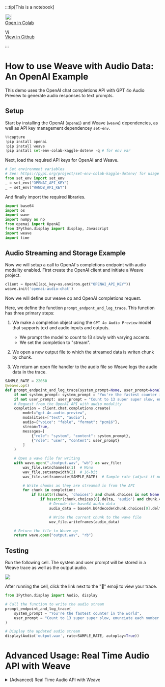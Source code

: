 

:::tip[This is a notebook]

<a href="https://colab.research.google.com/github/wandb/weave/blob/master/docs/./notebooks/Audio_with_Weave.ipynb" target="_blank" rel="noopener noreferrer" class="navbar__item navbar__link button button--secondary button--med margin-right--sm notebook-cta-button"><div><img src="https://upload.wikimedia.org/wikipedia/commons/archive/d/d0/20221103151430%21Google_Colaboratory_SVG_Logo.svg" alt="Open In Colab" height="20px" /><div>Open in Colab</div></div></a>

<a href="https://github.com/wandb/weave/blob/master/docs/./notebooks/Audio_with_Weave.ipynb" target="_blank" rel="noopener noreferrer" class="navbar__item navbar__link button button--secondary button--med margin-right--sm notebook-cta-button"><div><img src="https://upload.wikimedia.org/wikipedia/commons/9/91/Octicons-mark-github.svg" alt="View in Github" height="15px" /><div>View in Github</div></div></a>

:::


# How to use Weave with Audio Data: An OpenAI Example

This demo uses the OpenAI chat completions API with GPT 4o Audio Preview to generate audio responses to text prompts.

## Setup

Start by installing the OpenAI (`openai`) and Weave (`weave`) dependencies, as well as API key management dependencey `set-env`.


```python
%%capture
!pip install openai
!pip install weave
!pip install set-env-colab-kaggle-dotenv -q # for env var
```

Next, load the required API keys for OpenAI and Weave.


```python
# Set environment variables
# See: https://pypi.org/project/set-env-colab-kaggle-dotenv/ for usage instructions.
from set_env import set_env
_ = set_env("OPENAI_API_KEY")
_ = set_env("WANDB_API_KEY")
```

And finally import the required libraries.


```python
import base64
import os
import wave
import numpy as np
from openai import OpenAI
from IPython.display import display, Javascript
import weave
import time

```

## Audio Streaming and Storage Example

Now we will setup a call to OpenAI's completions endpoint with audio modality enabled. First create the OpenAI client and initiate a Weave project.


```python
client = OpenAI(api_key=os.environ.get("OPENAI_API_KEY"))
weave.init('openai-audio-chat')
```

Now we will define our weave op and OpenAI completions request.

Here, we define the function `prompt_endpont_and_log_trace`. This function has three primary steps:
1. We make a completion object using the `GPT 4o Audio Preview` model that supports text and audio inputs and outputs.
    - We prompt the model to count to 13 slowly with varying accents.
    - We set the completion to "stream".

2. We open a new output file to which the streamed data is writen chunk by chunk.

3. We return an open file handler to the audio file so Weave logs the audio data in the trace.


```python
SAMPLE_RATE = 22050
@weave.op()
def prompt_endpoint_and_log_trace(system_prompt=None, user_prompt=None):
    if not system_prompt: system_prompt = "You're the fastest counter in the world"
    if not user_prompt: user_prompt = "Count to 13 super super slow, enunciate each number with a dramatic flair, changing up accents as you go along. British, French, German, Spanish, etc."
    # Request from the OpenAI API with audio modality
    completion = client.chat.completions.create(
        model="gpt-4o-audio-preview",
        modalities=["text", "audio"],
        audio={"voice": "fable", "format": "pcm16"},
        stream=True,
        messages=[
            {"role": "system", "content": system_prompt},
            {"role": "user", "content": user_prompt}
        ]
    )

    # Open a wave file for writing
    with wave.open("./output.wav", "wb") as wav_file:
        wav_file.setnchannels(1)  # Mono
        wav_file.setsampwidth(2)  # 16-bit
        wav_file.setframerate(SAMPLE_RATE)  # Sample rate (adjust if needed)

        # Write chunks as they are streamed in from the API
        for chunk in completion:
            if hasattr(chunk, 'choices') and chunk.choices is not None and len(chunk.choices) > 0:
                if hasattr(chunk.choices[0].delta, 'audio') and chunk.choices[0].delta.audio.get('data') is not None:
                    # Decode the base64 audio data
                    audio_data = base64.b64decode(chunk.choices[0].delta.audio.get('data'))

                    # Write the current chunk to the wave file
                    wav_file.writeframes(audio_data)

    # Return the file to Weave op
    return wave.open("output.wav", "rb")

```

## Testing

Run the following cell. The system and user prompt will be stored in a Weave trace as well as the output audio.

<img src="https://i.imgur.com/OUfsZ2x.png"></img>

After running the cell, click the link next to the "🍩" emoji to view your trace.


```python
from IPython.display import Audio, display

# Call the function to write the audio stream
prompt_endpoint_and_log_trace(
    system_prompt = "You're the fastest counter in the world",
    user_prompt = "Count to 13 super super slow, enunciate each number with a dramatic flair, changing up accents as you go along. British, French, German, Spanish, etc."
)

# Display the updated audio stream
display(Audio('output.wav', rate=SAMPLE_RATE, autoplay=True))

```

# Advanced Usage: Real Time Audio API with Weave
<details>
<summary> (Advanced) Real Time Audio API with Weave </summary>
OpenAI's real time API is a highly functional and reliable conversational API for building real time audio and text assistants.

Please note:
- Review the cells in [Microphone Configuration](#scrollTo=detJ21276p31)
- Due to limitations of the Google Colab execution environment, **this must be run on your host machine** as a Jupyter Notebook. This cannot be ran in the browser.
    - On MacOS you will need to install `portaudio` via Brew (see [here](https://formulae.brew.sh/formula/portaudio)) for Pyaudio to function.
- We implement the complete OAI Real Time API schema in Pydantic for greater legibility.
- The `enable_audio_playback` toggle will cause playback of assistant outputted audio. Please note that **headphones are required if this is enabled**, as echo detection requires a highly complex implementation.

<img src="https://i.imgur.com/ZiW3IVu.png" style="width:100%;height:auto;"/>

## Requirements Setup


```python
%%capture
!pip install numpy==2.0
!pip install weave
!pip install pyaudio # On mac, you may need to install portaudio first with `brew install portaudio`
!pip install websocket-client
!pip install set-env-colab-kaggle-dotenv -q # for env var
!pip install resampy
```


```python
import os
import threading
import time
from typing import Optional, List, Dict
import base64
import json
import wave
import io

from set_env import set_env
import weave
import numpy as np
import websocket
import pyaudio
import resampy
```


```python
# Set environment variables.
# See: https://pypi.org/project/set-env-colab-kaggle-dotenv/ for usage instructions.
_ = set_env("OPENAI_API_KEY")
_ = set_env("WANDB_API_KEY")
```

## Microphone Configuration

Run the following cell to find all available audio devices. Then, populate the `INPUT_DEVICE_INDEX` and the `OUTPUT_DEVICE_INDEX` based on the devices listed. Your input device will have at least 1 input channels, and your output device will have at least 1 output channels.


```python
# Get device list from pyaudio so we can configure the next cell
p = pyaudio.PyAudio()
devices_data = {i: p.get_device_info_by_index(i) for i in range(p.get_device_count())}
for i, device in devices_data.items():
    print(f"Found device @{i}: {device['name']} with sample rate: {device['defaultSampleRate']} and input channels: {device['maxInputChannels']} and output channels: {device['maxOutputChannels']}")
```


```python
INPUT_DEVICE_INDEX = 3 # @param                                                 # Choose based on device list above. Make sure device has > 0 input channels.
OUTPUT_DEVICE_INDEX = 4 # @param                                                # Chose based on device list above. Make sure device has > 0 output channels.
enable_audio_playback = True #@param {type:"boolean"}                           # Toggle on assistant audio playback. Requires headphones.

# Audio recording and streaming parameters
INPUT_DEVICE_CHANNELS = devices_data[INPUT_DEVICE_INDEX]['maxInputChannels']    # From device list above
SAMPLE_RATE = int(devices_data[INPUT_DEVICE_INDEX]['defaultSampleRate'])        # From device list above
CHUNK = int(SAMPLE_RATE / 10)                                                   # Samples per frame
SAMPLE_WIDTH = p.get_sample_size(pyaudio.paInt16)                               # Samples per frame for the format
CHUNK_DURATION = .3                                                             # Seconds of audio per chunk sent to OAI API
OAI_SAMPLE_RATE = 24000                                                         # OAI Sample Rate is 24kHz, we need this to play or save assistant audio
OUTPUT_DEVICE_CHANNELS = 1                                                      # Set to 1 for mono output
```

## OpenAI Real Time API Schema Implementation and Audio Writer


```python
from typing import List, Optional, Union, Literal, Dict, Any
from pydantic import BaseModel, Field, ValidationError
from enum import Enum

class BaseEvent(BaseModel):
    type: Union['ClientEventTypes', 'ServerEventTypes']
    event_id: Optional[str] = None  # Add event_id as an optional field for all events

    # def model_dump_json(self, *args, **kwargs):
    #     # Only include non-None fields
    #     return super().model_dump_json(*args, exclude_none=True, **kwargs)

class ChatMessage(BaseModel):
    role: Literal["user", "assistant"]
    content: str
    timestamp: float

""" CLIENT EVENTS """
class ClientEventTypes(str, Enum):
    SESSION_UPDATE = "session.update"
    CONVERSATION_ITEM_CREATE = "conversation.item.create"
    CONVERSATION_ITEM_TRUNCATE = "conversation.item.truncate"
    CONVERSATION_ITEM_DELETE = "conversation.item.delete"
    RESPONSE_CREATE = "response.create"
    RESPONSE_CANCEL = "response.cancel"
    INPUT_AUDIO_BUFFER_APPEND = "input_audio_buffer.append"
    INPUT_AUDIO_BUFFER_COMMIT = "input_audio_buffer.commit"
    INPUT_AUDIO_BUFFER_CLEAR = "input_audio_buffer.clear"
    ERROR = "error"

#### Session Update
class TurnDetection(BaseModel):
    type: Literal["server_vad"]
    threshold: float = Field(..., ge=0.0, le=1.0)
    prefix_padding_ms: int
    silence_duration_ms: int

class InputAudioTranscription(BaseModel):
    model: Optional[str] = None

class ToolParameterProperty(BaseModel):
    type: str

class ToolParameter(BaseModel):
    type: str
    properties: Dict[str, ToolParameterProperty]
    required: List[str]

class Tool(BaseModel):
    type: Literal["function", "code_interpreter", "file_search"]
    name: Optional[str] = None
    description: Optional[str] = None
    parameters: Optional[ToolParameter] = None

class Session(BaseModel):
    modalities: Optional[List[str]] = None
    instructions: Optional[str] = None
    voice: Optional[str] = None
    input_audio_format: Optional[str] = None
    output_audio_format: Optional[str] = None
    input_audio_transcription: Optional[InputAudioTranscription] = None
    turn_detection: Optional[TurnDetection] = None
    tools: Optional[List[Tool]] = None
    tool_choice: Optional[str] = None
    temperature: Optional[float] = None
    max_output_tokens: Optional[int] = None

class SessionUpdate(BaseEvent):
    type: Literal[ClientEventTypes.SESSION_UPDATE] = ClientEventTypes.SESSION_UPDATE
    session: Session

#### Audio Buffers
class InputAudioBufferAppend(BaseEvent):
    type: Literal[ClientEventTypes.INPUT_AUDIO_BUFFER_APPEND] = ClientEventTypes.INPUT_AUDIO_BUFFER_APPEND
    audio: str

class InputAudioBufferCommit(BaseEvent):
    type: Literal[ClientEventTypes.INPUT_AUDIO_BUFFER_COMMIT] = ClientEventTypes.INPUT_AUDIO_BUFFER_COMMIT

class InputAudioBufferClear(BaseEvent):
    type: Literal[ClientEventTypes.INPUT_AUDIO_BUFFER_CLEAR] = ClientEventTypes.INPUT_AUDIO_BUFFER_CLEAR

#### Messages
class MessageContent(BaseModel):
    type: Literal["input_audio"]
    audio: str

class ConversationItemContent(BaseModel):
    type: Literal["input_text", "input_audio", "text", "audio"]
    text: Optional[str] = None
    audio: Optional[str] = None
    transcript: Optional[str] = None

class FunctionCallContent(BaseModel):
    call_id: str
    name: str
    arguments: str

class FunctionCallOutputContent(BaseModel):
    output: str

class ConversationItem(BaseModel):
    id: Optional[str] = None
    type: Literal["message", "function_call", "function_call_output"]
    status: Optional[Literal["completed", "in_progress", "incomplete"]] = None
    role: Literal["user", "assistant", "system"]
    content: List[Union[ConversationItemContent, FunctionCallContent, FunctionCallOutputContent]]
    call_id: Optional[str] = None
    name: Optional[str] = None
    arguments: Optional[str] = None
    output: Optional[str] = None

class ConversationItemCreate(BaseEvent):
    type: Literal[ClientEventTypes.CONVERSATION_ITEM_CREATE] = ClientEventTypes.CONVERSATION_ITEM_CREATE
    item: ConversationItem

class ConversationItemTruncate(BaseEvent):
    type: Literal[ClientEventTypes.CONVERSATION_ITEM_TRUNCATE] = ClientEventTypes.CONVERSATION_ITEM_TRUNCATE
    item_id: str
    content_index: int
    audio_end_ms: int

class ConversationItemDelete(BaseEvent):
    type: Literal[ClientEventTypes.CONVERSATION_ITEM_DELETE] = ClientEventTypes.CONVERSATION_ITEM_DELETE
    item_id: str

#### Responses
class ResponseCreate(BaseEvent):
    type: Literal[ClientEventTypes.RESPONSE_CREATE] = ClientEventTypes.RESPONSE_CREATE

class ResponseCancel(BaseEvent):
    type: Literal[ClientEventTypes.RESPONSE_CANCEL] = ClientEventTypes.RESPONSE_CANCEL

# Update the Event union to include all event types
ClientEvent = Union[
    SessionUpdate,
    InputAudioBufferAppend,
    InputAudioBufferCommit,
    InputAudioBufferClear,
    ConversationItemCreate,
    ConversationItemTruncate,
    ConversationItemDelete,
    ResponseCreate,
    ResponseCancel,
]

""" SERVER EVENTS """
class ServerEventTypes(str, Enum):
    ERROR = "error"
    RESPONSE_AUDIO_TRANSCRIPT_DONE = "response.audio_transcript.done"
    RESPONSE_AUDIO_TRANSCRIPT_DELTA = "response.audio_transcript.delta"
    RESPONSE_AUDIO_DELTA = "response.audio.delta"
    SESSION_CREATED = "session.created"
    SESSION_UPDATED = "session.updated"
    CONVERSATION_CREATED = "conversation.created"
    INPUT_AUDIO_BUFFER_COMMITTED = "input_audio_buffer.committed"
    INPUT_AUDIO_BUFFER_CLEARED = "input_audio_buffer.cleared"
    INPUT_AUDIO_BUFFER_SPEECH_STARTED = "input_audio_buffer.speech_started"
    INPUT_AUDIO_BUFFER_SPEECH_STOPPED = "input_audio_buffer.speech_stopped"
    CONVERSATION_ITEM_CREATED = "conversation.item.created"
    CONVERSATION_ITEM_INPUT_AUDIO_TRANSCRIPTION_COMPLETED = "conversation.item.input_audio_transcription.completed"
    CONVERSATION_ITEM_INPUT_AUDIO_TRANSCRIPTION_FAILED = "conversation.item.input_audio_transcription.failed"
    CONVERSATION_ITEM_TRUNCATED = "conversation.item.truncated"
    CONVERSATION_ITEM_DELETED = "conversation.item.deleted"
    RESPONSE_CREATED = "response.created"
    RESPONSE_DONE = "response.done"
    RESPONSE_OUTPUT_ITEM_ADDED = "response.output_item.added"
    RESPONSE_OUTPUT_ITEM_DONE = "response.output_item.done"
    RESPONSE_CONTENT_PART_ADDED = "response.content_part.added"
    RESPONSE_CONTENT_PART_DONE = "response.content_part.done"
    RESPONSE_TEXT_DELTA = "response.text.delta"
    RESPONSE_TEXT_DONE = "response.text.done"
    RESPONSE_AUDIO_DONE = "response.audio.done"
    RESPONSE_FUNCTION_CALL_ARGUMENTS_DELTA = "response.function_call_arguments.delta"
    RESPONSE_FUNCTION_CALL_ARGUMENTS_DONE = "response.function_call_arguments.done"
    RATE_LIMITS_UPDATED = "rate_limits.updated"

#### Errors
class ErrorDetails(BaseModel):
    type: Optional[str] = None
    code: Optional[str] = None
    message: Optional[str] = None
    param: Optional[str] = None

class ErrorEvent(BaseEvent):
    type: Literal[ServerEventTypes.ERROR] = ServerEventTypes.ERROR
    error: ErrorDetails

#### Session
class SessionCreated(BaseEvent):
    type: Literal[ServerEventTypes.SESSION_CREATED] = ServerEventTypes.SESSION_CREATED
    session: Session

class SessionUpdated(BaseEvent):
    type: Literal[ServerEventTypes.SESSION_UPDATED] = ServerEventTypes.SESSION_UPDATED
    session: Session

#### Conversation
class Conversation(BaseModel):
    id: str
    object: Literal["realtime.conversation"]

class ConversationCreated(BaseEvent):
    type: Literal[ServerEventTypes.CONVERSATION_CREATED] = ServerEventTypes.CONVERSATION_CREATED
    conversation: Conversation

class ConversationItemCreated(BaseEvent):
    type: Literal[ServerEventTypes.CONVERSATION_ITEM_CREATED] = ServerEventTypes.CONVERSATION_ITEM_CREATED
    previous_item_id: Optional[str] = None
    item: ConversationItem

class ConversationItemInputAudioTranscriptionCompleted(BaseEvent):
    type: Literal[ServerEventTypes.CONVERSATION_ITEM_INPUT_AUDIO_TRANSCRIPTION_COMPLETED] = ServerEventTypes.CONVERSATION_ITEM_INPUT_AUDIO_TRANSCRIPTION_COMPLETED
    item_id: str
    content_index: int
    transcript: str

class ConversationItemInputAudioTranscriptionFailed(BaseEvent):
    type: Literal[ServerEventTypes.CONVERSATION_ITEM_INPUT_AUDIO_TRANSCRIPTION_FAILED] = ServerEventTypes.CONVERSATION_ITEM_INPUT_AUDIO_TRANSCRIPTION_FAILED
    item_id: str
    content_index: int
    error: Dict[str, Any]

class ConversationItemTruncated(BaseEvent):
    type: Literal[ServerEventTypes.CONVERSATION_ITEM_TRUNCATED] = ServerEventTypes.CONVERSATION_ITEM_TRUNCATED
    item_id: str
    content_index: int
    audio_end_ms: int

class ConversationItemDeleted(BaseEvent):
    type: Literal[ServerEventTypes.CONVERSATION_ITEM_DELETED] = ServerEventTypes.CONVERSATION_ITEM_DELETED
    item_id: str

#### Response
class ResponseUsage(BaseModel):
    total_tokens: int
    input_tokens: int
    output_tokens: int
    input_token_details: Optional[Dict[str, int]] = None
    output_token_details: Optional[Dict[str, int]] = None

class ResponseOutput(BaseModel):
    id: str
    object: Literal["realtime.item"]
    type: str
    status: str
    role: str
    content: List[Dict[str, Any]]

class ResponseContentPart(BaseModel):
    type: str
    text: Optional[str] = None

class ResponseOutputItemContent(BaseModel):
    type: str
    text: Optional[str] = None

class ResponseStatusDetails(BaseModel):
    type: str
    reason: str

class ResponseOutputItem(BaseModel):
    id: str
    object: Literal["realtime.item"]
    type: str
    status: str
    role: str
    content: List[ResponseOutputItemContent]

class Response(BaseModel):
    id: str
    object: Literal["realtime.response"]
    status: str
    status_details: Optional[ResponseStatusDetails] = None
    output: List[ResponseOutput]
    usage: Optional[ResponseUsage]


class ResponseCreated(BaseEvent):
    type: Literal[ServerEventTypes.RESPONSE_CREATED] = ServerEventTypes.RESPONSE_CREATED
    response: Response

class ResponseDone(BaseEvent):
    type: Literal[ServerEventTypes.RESPONSE_DONE] = ServerEventTypes.RESPONSE_DONE
    response: Response

class ResponseOutputItemAdded(BaseEvent):
    type: Literal[ServerEventTypes.RESPONSE_OUTPUT_ITEM_ADDED] = ServerEventTypes.RESPONSE_OUTPUT_ITEM_ADDED
    response_id: str
    output_index: int
    item: ResponseOutputItem

class ResponseOutputItemDone(BaseEvent):
    type: Literal[ServerEventTypes.RESPONSE_OUTPUT_ITEM_DONE] = ServerEventTypes.RESPONSE_OUTPUT_ITEM_DONE
    response_id: str
    output_index: int
    item: ResponseOutputItem

class ResponseContentPartAdded(BaseEvent):
    type: Literal[ServerEventTypes.RESPONSE_CONTENT_PART_ADDED] = ServerEventTypes.RESPONSE_CONTENT_PART_ADDED
    response_id: str
    item_id: str
    output_index: int
    content_index: int
    part: ResponseContentPart

class ResponseContentPartDone(BaseEvent):
    type: Literal[ServerEventTypes.RESPONSE_CONTENT_PART_DONE] = ServerEventTypes.RESPONSE_CONTENT_PART_DONE
    response_id: str
    item_id: str
    output_index: int
    content_index: int
    part: ResponseContentPart

#### Response Text
class ResponseTextDelta(BaseEvent):
    type: Literal[ServerEventTypes.RESPONSE_TEXT_DELTA] = ServerEventTypes.RESPONSE_TEXT_DELTA
    response_id: str
    item_id: str
    output_index: int
    content_index: int
    delta: str

class ResponseTextDone(BaseEvent):
    type: Literal[ServerEventTypes.RESPONSE_TEXT_DONE] = ServerEventTypes.RESPONSE_TEXT_DONE
    response_id: str
    item_id: str
    output_index: int
    content_index: int
    text: str

#### Response Audio
class ResponseAudioTranscriptDone(BaseEvent):
    type: Literal[ServerEventTypes.RESPONSE_AUDIO_TRANSCRIPT_DONE] = ServerEventTypes.RESPONSE_AUDIO_TRANSCRIPT_DONE
    transcript: str

class ResponseAudioTranscriptDelta(BaseEvent):
    type: Literal[ServerEventTypes.RESPONSE_AUDIO_TRANSCRIPT_DELTA] = ServerEventTypes.RESPONSE_AUDIO_TRANSCRIPT_DELTA
    delta: str

class ResponseAudioDelta(BaseEvent):
    type: Literal[ServerEventTypes.RESPONSE_AUDIO_DELTA] = ServerEventTypes.RESPONSE_AUDIO_DELTA
    response_id: str
    item_id: str
    delta: str

class ResponseAudioDone(BaseEvent):
    type: Literal[ServerEventTypes.RESPONSE_AUDIO_DONE] = ServerEventTypes.RESPONSE_AUDIO_DONE
    response_id: str
    item_id: str
    output_index: int
    content_index: int

class InputAudioBufferCommitted(BaseEvent):
    type: Literal[ServerEventTypes.INPUT_AUDIO_BUFFER_COMMITTED] = ServerEventTypes.INPUT_AUDIO_BUFFER_COMMITTED
    previous_item_id: Optional[str] = None
    item_id: Optional[str] = None
    event_id: Optional[str] = None

class InputAudioBufferCleared(BaseEvent):
    type: Literal[ServerEventTypes.INPUT_AUDIO_BUFFER_CLEARED] = ServerEventTypes.INPUT_AUDIO_BUFFER_CLEARED

class InputAudioBufferSpeechStarted(BaseEvent):
    type: Literal[ServerEventTypes.INPUT_AUDIO_BUFFER_SPEECH_STARTED] = ServerEventTypes.INPUT_AUDIO_BUFFER_SPEECH_STARTED
    audio_start_ms: int
    item_id: str

class InputAudioBufferSpeechStopped(BaseEvent):
    type: Literal[ServerEventTypes.INPUT_AUDIO_BUFFER_SPEECH_STOPPED] = ServerEventTypes.INPUT_AUDIO_BUFFER_SPEECH_STOPPED
    audio_end_ms: int
    item_id: str

#### Function Calls
class ResponseFunctionCallArgumentsDelta(BaseEvent):
    type: Literal[ServerEventTypes.RESPONSE_FUNCTION_CALL_ARGUMENTS_DELTA] = ServerEventTypes.RESPONSE_FUNCTION_CALL_ARGUMENTS_DELTA
    response_id: str
    item_id: str
    output_index: int
    call_id: str
    delta: str

class ResponseFunctionCallArgumentsDone(BaseEvent):
    type: Literal[ServerEventTypes.RESPONSE_FUNCTION_CALL_ARGUMENTS_DONE] = ServerEventTypes.RESPONSE_FUNCTION_CALL_ARGUMENTS_DONE
    response_id: str
    item_id: str
    output_index: int
    call_id: str
    arguments: str

#### Rate Limits
class RateLimit(BaseModel):
    name: str
    limit: int
    remaining: int
    reset_seconds: float

class RateLimitsUpdated(BaseEvent):
    type: Literal[ServerEventTypes.RATE_LIMITS_UPDATED] = ServerEventTypes.RATE_LIMITS_UPDATED
    rate_limits: List[RateLimit]


ServerEvent = Union[
    ErrorEvent,
    ConversationCreated,
    ResponseAudioTranscriptDone,
    ResponseAudioTranscriptDelta,
    ResponseAudioDelta,
    ResponseCreated,
    ResponseDone,
    ResponseOutputItemAdded,
    ResponseOutputItemDone,
    ResponseContentPartAdded,
    ResponseContentPartDone,
    ResponseTextDelta,
    ResponseTextDone,
    ResponseAudioDone,
    ConversationItemInputAudioTranscriptionCompleted,
    SessionCreated,
    SessionUpdated,
    InputAudioBufferCleared,
    InputAudioBufferSpeechStarted,
    InputAudioBufferSpeechStopped,
    ConversationItemCreated,
    ConversationItemInputAudioTranscriptionFailed,
    ConversationItemTruncated,
    ConversationItemDeleted,
    RateLimitsUpdated,
]

EVENT_TYPE_TO_MODEL = {
    ServerEventTypes.ERROR: ErrorEvent,
    ServerEventTypes.RESPONSE_AUDIO_TRANSCRIPT_DONE: ResponseAudioTranscriptDone,
    ServerEventTypes.RESPONSE_AUDIO_TRANSCRIPT_DELTA: ResponseAudioTranscriptDelta,
    ServerEventTypes.RESPONSE_AUDIO_DELTA: ResponseAudioDelta,
    ServerEventTypes.CONVERSATION_ITEM_INPUT_AUDIO_TRANSCRIPTION_COMPLETED: ConversationItemInputAudioTranscriptionCompleted,
    ServerEventTypes.SESSION_CREATED: SessionCreated,
    ServerEventTypes.SESSION_UPDATED: SessionUpdated,
    ServerEventTypes.CONVERSATION_CREATED: ConversationCreated,
    ServerEventTypes.INPUT_AUDIO_BUFFER_COMMITTED: InputAudioBufferCommitted,
    ServerEventTypes.INPUT_AUDIO_BUFFER_CLEARED: InputAudioBufferCleared,
    ServerEventTypes.INPUT_AUDIO_BUFFER_SPEECH_STARTED: InputAudioBufferSpeechStarted,
    ServerEventTypes.INPUT_AUDIO_BUFFER_SPEECH_STOPPED: InputAudioBufferSpeechStopped,
    ServerEventTypes.CONVERSATION_ITEM_CREATED: ConversationItemCreated,
    ServerEventTypes.CONVERSATION_ITEM_INPUT_AUDIO_TRANSCRIPTION_FAILED: ConversationItemInputAudioTranscriptionFailed,
    ServerEventTypes.CONVERSATION_ITEM_TRUNCATED: ConversationItemTruncated,
    ServerEventTypes.CONVERSATION_ITEM_DELETED: ConversationItemDeleted,
    ServerEventTypes.RESPONSE_CREATED: ResponseCreated,
    ServerEventTypes.RESPONSE_DONE: ResponseDone,
    ServerEventTypes.RESPONSE_OUTPUT_ITEM_ADDED: ResponseOutputItemAdded,
    ServerEventTypes.RESPONSE_OUTPUT_ITEM_DONE: ResponseOutputItemDone,
    ServerEventTypes.RESPONSE_CONTENT_PART_ADDED: ResponseContentPartAdded,
    ServerEventTypes.RESPONSE_CONTENT_PART_DONE: ResponseContentPartDone,
    ServerEventTypes.RESPONSE_TEXT_DELTA: ResponseTextDelta,
    ServerEventTypes.RESPONSE_TEXT_DONE: ResponseTextDone,
    ServerEventTypes.RESPONSE_AUDIO_DONE: ResponseAudioDone,
    ServerEventTypes.RATE_LIMITS_UPDATED: RateLimitsUpdated,
}


def parse_server_event(event_data: dict) -> ServerEvent:
    event_type = event_data.get('type')
    if not event_type:
        raise ValueError("Event data is missing 'type' field")

    model_class = EVENT_TYPE_TO_MODEL.get(event_type)
    if not model_class:
        raise ValueError(f"Unknown event type: {event_type}")

    try:
        return model_class(**event_data)
    except ValidationError as e:
        raise ValueError(f"Failed to parse event of type {event_type}: {str(e)}")

```


```python
class StreamingWavWriter:
    """Writes audio integer or byte array chunks to a WAV file."""
    wav_file = None
    buffer = None
    in_memory = False

    def __init__(self, filename=None, channels=INPUT_DEVICE_CHANNELS, sample_width=SAMPLE_WIDTH, framerate=SAMPLE_RATE):
        self.in_memory = filename is None
        if self.in_memory:
            self.buffer = io.BytesIO()
            self.wav_file = wave.open(self.buffer, 'wb')
        else:
            self.wav_file = wave.open(filename, 'wb')

        self.wav_file.setnchannels(channels)
        self.wav_file.setsampwidth(sample_width)
        self.wav_file.setframerate(framerate)

    def append_int16_chunk(self, int16_data):
        if int16_data is not None:
            self.wav_file.writeframes(int16_data.tobytes() if isinstance(int16_data, np.ndarray) else int16_data)

    def close(self):
        self.wav_file.close()

    def get_wav_buffer(self):
        assert self.in_memory, "Buffer only available if stream is in memory."
        return self.buffer
```

## Realtime Audio Model

The realtime (RT) audio model uses a websocket to send events to OpenAI's Realtime audio API. This works as follows:

1. __init:__ We initialize local buffers (input audio) and streams (assistant playback stream, user audio disk writer stream) and open a connection to the Realtime API.
2. __receive_messages_thread__: A thread handles receiving messages from the API. Four primary event types are handled:
    - RESPONSE_AUDIO_TRANSCRIPT_DONE:

        The server indicates the assistant's response is completed and provides the transcript.

    - CONVERSATION_ITEM_INPUT_AUDIO_TRANSCRIPTION_COMPLETED:
    
        The server indicates the user's audio has been transcribed, and sends the transcript of the user's audio. We log the transcript to Weave and print it for the user.

    - RESPONSE_AUDIO_DELTA:
    
        The server sends a new chunk of assistant response audio. We append this to the ongoing response data vai the response ID, and add this to the output stream for playback.

    - RESPONSE_DONE:
    
        The server indicates completion of an assistant response. We get all audio chunks associated with the response, as well as the transcript, and log these in Weave.
3.__send_audio__: A handler appends user audio chunks to a buffer, and sends chunks of audio when the audio buffer reaches a certain size.


```python
class RTAudioModel(weave.Model):
    """Model class for realtime e2e audio OpenAI model interaction with Whisper user transcription for logging."""

    realtime_model_name: str = "gpt-4o-realtime-preview-2024-10-01" # realtime e2e audio only model interaction

    stop_event: Optional[threading.Event] = threading.Event()       # Event to stop the model
    ws: Optional[websocket.WebSocket] = None                        # Websocket for OpenAI communications

    user_wav_writer: Optional[StreamingWavWriter] = None            # Stream for writing user output to file
    input_audio_buffer: Optional[np.ndarray] = None                 # Buffer for user audio chunks
    assistant_outputs: Dict[str, StreamingWavWriter] = None         # Assistant outputs aggregated to send to weave
    playback_stream: Optional[pyaudio.Stream] = None                # Playback stream for playing assistant responses

    def __init__(self):
        super().__init__()
        self.stop_event.clear()
        self.user_wav_writer = StreamingWavWriter(filename='user_audio.wav', framerate=SAMPLE_RATE)
        self.input_audio_buffer = np.array([], dtype=np.int16)
        self.ws = websocket.WebSocket()
        self.assistant_outputs = {}

        # Open the assistant audio playback stream if enabled
        if enable_audio_playback:
            self.playback_stream = pyaudio.PyAudio().open(
                format=pyaudio.paInt16,
                channels=OUTPUT_DEVICE_CHANNELS,
                rate=OAI_SAMPLE_RATE,
                output=True,
                output_device_index=OUTPUT_DEVICE_INDEX)

        # Connect Websocket
        try:
            self.ws.connect(
                f"wss://api.openai.com/v1/realtime?model={self.realtime_model_name}",
                header={
                    "Authorization": f"Bearer {os.environ.get('OPENAI_API_KEY')}",
                    "OpenAI-Beta": "realtime=v1",
                }
            )

            # Send config msg
            config_event = SessionUpdate(session=Session(
                modalities=["text", "audio"], # modalities to use
                input_audio_transcription=InputAudioTranscription(model="whisper-1"), # whisper-1 for transcription
                turn_detection=TurnDetection(type="server_vad", threshold=0.3, prefix_padding_ms=300, silence_duration_ms=600) # server VAD to detect silence
            ))
            self.ws.send(config_event.model_dump_json(exclude_none=True))
            self.log_ws_message(config_event.model_dump_json(exclude_none=True), "Sent")

            # Start listener
            websocket_thread = threading.Thread(target=self.receive_messages_thread)
            websocket_thread.daemon = True
            websocket_thread.start()

        except Exception as e:
            print(f"Error connecting to WebSocket: {e}")

    ##### Weave Integration and Message Handlers #####
    def handle_assistant_response_audio_delta(self, data: ResponseAudioDelta):
        if data.response_id not in self.assistant_outputs:
            self.assistant_outputs[data.response_id] = StreamingWavWriter(framerate=OAI_SAMPLE_RATE)

        data_bytes = base64.b64decode(data.delta)
        self.assistant_outputs[data.response_id].append_int16_chunk(data_bytes)

        if enable_audio_playback:
            self.playback_stream.write(data_bytes)

        return {"assistant_audio": data_bytes}

    @weave.op()
    def handle_assistant_response_done(self, data: ResponseDone):
        wave_file_stream = self.assistant_outputs[data.response.id]
        wave_file_stream.close()
        wave_file_stream.buffer.seek(0)
        weave_payload = {
            "assistant_audio": wave.open(wave_file_stream.get_wav_buffer(), 'rb'),
            "assistant_transcript": data.response.output[0].content[0].get('transcript', "Transcript Unavailable.")
        }
        return weave_payload

    @weave.op()
    def handle_user_transcription_done(self, data: ConversationItemInputAudioTranscriptionCompleted):
        return {"user_transcript": data.transcript}

    ##### Message Receiver and Sender #####
    def receive_messages_thread(self):
        while not self.stop_event.is_set():
            try:
                data = json.loads(self.ws.recv())
                self.log_ws_message(json.dumps(data, indent=2))

                parsed_event = parse_server_event(data)

                if parsed_event.type == ServerEventTypes.RESPONSE_AUDIO_TRANSCRIPT_DONE:
                    print("Assistant: ", parsed_event.transcript)
                elif parsed_event.type == ServerEventTypes.CONVERSATION_ITEM_INPUT_AUDIO_TRANSCRIPTION_COMPLETED:
                    print("User: ", parsed_event.transcript)
                    self.handle_user_transcription_done(parsed_event)
                elif parsed_event.type == ServerEventTypes.RESPONSE_AUDIO_DELTA:
                    self.handle_assistant_response_audio_delta(parsed_event)
                elif parsed_event.type == ServerEventTypes.RESPONSE_DONE:
                    self.handle_assistant_response_done(parsed_event)
                elif parsed_event.type == ServerEventTypes.ERROR:
                    print(f"\nError from server: {parsed_event.error.model_dump_json(exclude_none=True)}")
            except websocket.WebSocketConnectionClosedException:
                print("\nWebSocket connection closed")
                break
            except json.JSONDecodeError:
                continue
            except Exception as e:
                print(f"\nError in receive_messages: {e}")
                break

    def send_audio(self, audio_chunk):
        if self.ws and self.ws.connected:
            self.input_audio_buffer = np.append(self.input_audio_buffer, np.frombuffer(audio_chunk, dtype=np.int16))
            if len(self.input_audio_buffer) >= SAMPLE_RATE * CHUNK_DURATION:
                try:
                    # Resample audio to OAI sample rate
                    resampled_audio = resampy.resample(self.input_audio_buffer, SAMPLE_RATE, OAI_SAMPLE_RATE) if SAMPLE_RATE != OAI_SAMPLE_RATE else self.input_audio_buffer

                    # Send audio chunk to OAI API
                    audio_event = InputAudioBufferAppend(
                        audio = base64.b64encode(resampled_audio.astype(np.int16).tobytes()).decode('utf-8') # Convert audio array to b64 bytes
                    )
                    self.ws.send(audio_event.model_dump_json(exclude_none=True))
                    self.log_ws_message(audio_event.model_dump_json(exclude_none=True), "Sent")
                finally:
                    self.user_wav_writer.append_int16_chunk(self.input_audio_buffer)

                    # Clear the audio buffer
                    self.input_audio_buffer = np.array([], dtype=np.int16)
        else:
            print("Error sending audio: websocket not initialized.")

    ##### General Utility Functions #####
    def log_ws_message(self, message, direction="Received"):
        with open("websocket_log.txt", "a") as log_file:
            log_file.write(f"{time.strftime('%Y-%m-%d %H:%M:%S')} - {direction}: {message}\n")

    def stop(self):
        self.stop_event.set()

        if self.ws:
            self.ws.close()

        self.user_wav_writer.close()

```

## Audio recorder

We use a pyaudio input stream with a handler linked to the `send_audio` method of the RTAudio model. The stream is returned to the main thread so it can be safely exited upon program completion.


```python
# Audio capture stream
def record_audio(realtime_model: RTAudioModel) -> pyaudio.Stream:
    """Setup a Pyaudio input stream and use the RTAudioModel as a callback for streaming data."""
    def audio_callback(in_data, frame_count, time_info, status):
        realtime_model.send_audio(in_data)
        return (None, pyaudio.paContinue)

    p = pyaudio.PyAudio()
    stream = p.open(format=pyaudio.paInt16,
                    channels=INPUT_DEVICE_CHANNELS,
                    rate=SAMPLE_RATE,
                    input=True,
                    input_device_index=INPUT_DEVICE_INDEX,
                    frames_per_buffer=CHUNK,
                    stream_callback=audio_callback,)
    stream.start_stream()

    print("Recording started. Please begin speaking to your personal assistant...")
    return stream
```

## Main Thread (Run me!)

The main thread initiates a Realtime Audio Model with Weave integrated. Next, a reccording is opened and we wait for a keyboard interrupt from the user.


```python
weave.init(project_name='realtime-oai-audio-testing')

realtime_model = RTAudioModel()

if realtime_model.ws and realtime_model.ws.connected:
    recording_stream: pyaudio.Stream = record_audio(realtime_model)

    try:
        while not realtime_model.stop_event.is_set():
            time.sleep(1)
    except KeyboardInterrupt:
        pass
    except Exception as e:
        print(f"Error in main loop: {e}")
        import traceback
        traceback.print_exc()
    finally:
        print("Exiting...")
        realtime_model.stop()
        if recording_stream and recording_stream.is_active():
            recording_stream.stop_stream()
            recording_stream.close()
else:
    print("WebSocket connection failed. Please check your API key and internet connection.")
```
